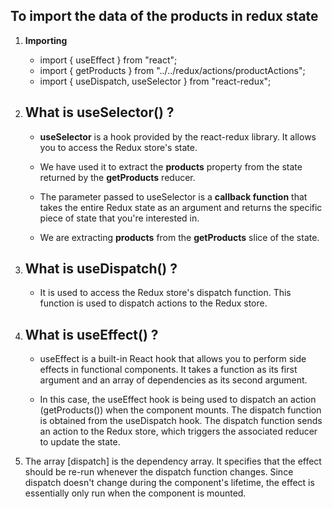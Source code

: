 ## To import the data of the products in redux state

1. **Importing**
    - import { useEffect } from "react";
    - import { getProducts } from "../../redux/actions/productActions";
    - import { useDispatch, useSelector } from "react-redux";

2. ## What is useSelector() ?
    - **useSelector** is a hook provided by the react-redux library. It allows you to access the Redux store's state.
    - We have used it to extract the **products** property from the state returned by the **getProducts** reducer.

    - The parameter passed to useSelector is a **callback function** that takes the entire Redux state as an argument and returns the specific piece of state that you're interested in.
    
    -  We are extracting **products** from the **getProducts** slice of the state.

3. ## What is useDispatch() ?
    - It is used to access the Redux store's dispatch function. This function is used to dispatch actions to the Redux store.

4. ## What is useEffect() ?
    - useEffect is a built-in React hook that allows you to perform side effects in functional components. It takes a function as its first argument and an array of dependencies as its second argument.

    - In this case, the useEffect hook is being used to dispatch an action (getProducts()) when the component mounts. The dispatch function is obtained from the useDispatch hook. The dispatch function sends an action to the Redux store, which triggers the associated reducer to update the state.

5. The array [dispatch] is the dependency array. It specifies that the effect should be re-run whenever the dispatch function changes. Since dispatch doesn't change during the component's lifetime, the effect is essentially only run when the component is mounted.
